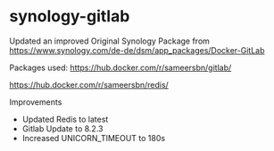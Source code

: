 # synology-gitlab
Updated an improved Original Synology Package from https://www.synology.com/de-de/dsm/app_packages/Docker-GitLab

Packages used: 
https://hub.docker.com/r/sameersbn/gitlab/

https://hub.docker.com/r/sameersbn/redis/


Improvements
- Updated Redis to latest
- Gitlab Update to 8.2.3
- Increased UNICORN_TIMEOUT to 180s

